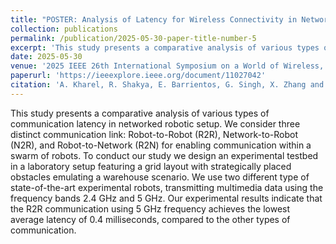 ```yaml
---
title: "POSTER: Analysis of Latency for Wireless Connectivity in Networked Robots"
collection: publications
permalink: /publication/2025-05-30-paper-title-number-5
excerpt: 'This study presents a comparative analysis of various types of communication latency in networked robotic setup.'
date: 2025-05-30
venue: '2025 IEEE 26th International Symposium on a World of Wireless, Mobile and Multimedia Networks (WoWMoM)'
paperurl: 'https://ieeexplore.ieee.org/document/11027042'
citation: 'A. Kharel, R. Shakya, E. Barrientos, G. Singh, X. Zhang and D. Roy, "POSTER: Analysis of Latency for Wireless Connectivity in Networked Robots," 2025 IEEE 26th International Symposium on a World of Wireless, Mobile and Multimedia Networks (WoWMoM), Fort Worth, TX, USA, 2025, pp. 154-156, doi: 10.1109/WoWMoM65615.2025.00036.'
---
```


This study presents a comparative analysis of various types of communication latency in networked robotic setup. We consider three distinct communication link: Robot-to-Robot (R2R), Network-to-Robot (N2R), and Robot-to-Network (R2N) for enabling communication within a swarm of robots. To conduct our study we design an experimental testbed in a laboratory setup featuring a grid layout with strategically placed obstacles emulating a warehouse scenario. We use two different type of state-of-the-art experimental robots, transmitting multimedia data using the frequency bands 2.4 GHz and 5 GHz. Our experimental results indicate that the R2R communication using 5 GHz frequency achieves the lowest average latency of 0.4 milliseconds, compared to the other types of communication.